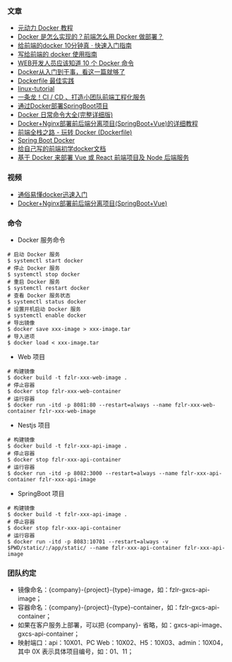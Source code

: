 ### 文章
- [元动力 Docker 教程](https://www.ydlclass.com/doc21xnv/java/fourth/6%E3%80%81docker/)
- [Docker 是怎么实现的？前端怎么用 Docker 做部署？](https://juejin.cn/post/7137621606469222414)
- [给前端的docker 10分钟真 · 快速入门指南](https://juejin.cn/post/7050304120082661407)
- [写给前端的 docker 使用指南](https://juejin.cn/post/7139724794672447518)
- [WEB开发人员应该知道 10 个 Docker 命令](https://juejin.cn/post/7188341548692537402)
- [Docker从入门到干事，看这一篇就够了](https://juejin.cn/post/7026191070924898335)
- [Dockerfile 最佳实践](https://github.com/dunwu/linux-tutorial/blob/master/docs/docker/docker-dockerfile.md)
- [linux-tutorial](https://github.com/dunwu/linux-tutorial)
- [一条龙！CI / CD 、打造小团队前端工程化服务](https://juejin.cn/post/6867861517603438605)
- [通过Docker部署SpringBoot项目](https://www.cnblogs.com/ride0nTime/p/17093456.html)
- [Docker 日常命令大全(完整详细版)](https://blog.csdn.net/BThinker/article/details/123355362)
- [Docker+Nginx部署前后端分离项目(SpringBoot+Vue)的详细教程](https://blog.csdn.net/dgfdhgghd/article/details/127564496)
- [前端全栈之路 - 玩转 Docker (Dockerfile)](https://juejin.cn/post/7160972042757079077)
- [Spring Boot Docker](https://spring.io/guides/topicals/spring-boot-docker/)
- [给自己写的前端初学docker文档](https://juejin.cn/post/7115302609421860900)
- [基于 Docker 来部署 Vue 或 React 前端项目及 Node 后端服务](https://juejin.cn/post/7122708049122459662)
 
### 视频
- [通俗易懂docker迅速入门](https://www.bilibili.com/video/BV1yF411c79o/)
- [Docker+Nginx部署前后端分离项目(SpringBoot+Vue)](https://www.bilibili.com/video/BV1yg411z7gi/)

### 命令
- Docker 服务命令
```
# 启动 Docker 服务
$ systemctl start docker 
# 停止 Docker 服务
$ systemctl stop docker 
# 重启 Docker 服务
$ systemctl restart docker 
# 查看 Docker 服务状态
$ systemctl status docker 
# 设置开机启动 Docker 服务
$ systemctl enable docker
# 导出镜像
$ docker save xxx-image > xxx-image.tar
# 导入进项
$ docker load < xxx-image.tar
```

- Web 项目
```
# 构建镜像
$ docker build -t fzlr-xxx-web-image .
# 停止容器
$ docker stop fzlr-xxx-web-container
# 运行容器
$ docker run -itd -p 8081:80 --restart=always --name fzlr-xxx-web-container fzlr-xxx-web-image
```

- Nestjs 项目
```
# 构建镜像
$ docker build -t fzlr-xxx-api-image .
# 停止容器
$ docker stop fzlr-xxx-api-container
# 运行容器
$ docker run -itd -p 8082:3000 --restart=always --name fzlr-xxx-api-container fzlr-xxx-api-image
```

- SpringBoot 项目
```
# 构建镜像
$ docker build -t fzlr-xxx-api-image .
# 停止容器
$ docker stop fzlr-xxx-api-container
# 运行容器
$ docker run -itd -p 8083:10701 --restart=always -v $PWD/static/:/app/static/ --name fzlr-xxx-api-container fzlr-xxx-api-image
```

### 团队约定
- 镜像命名：{company}-{project}-{type}-image，如：fzlr-gxcs-api-image；
- 容器命名：{company}-{project}-{type}-container，如：fzlr-gxcs-api-container；
- 如果在客户服务上部署，可以把 {company}- 省略，如：gxcs-api-image、gxcs-api-container；
- 映射端口：api：10X01、PC Web：10X02、H5：10X03、admin：10X04，其中 0X 表示具体项目编号，如：01、11；